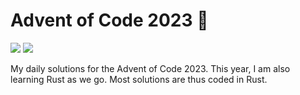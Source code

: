# Advent of Code 2023 🎄

![](https://img.shields.io/badge/📅_%20day-10-blue?style=for-the-badge)
![](https://img.shields.io/badge/⭐_%20stars-20-yellow?style=for-the-badge)

My daily solutions for the Advent of Code 2023. This year, I am also learning Rust as we go. Most solutions are thus coded in Rust.
